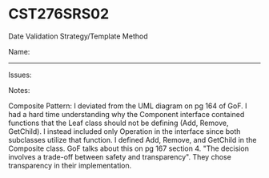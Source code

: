 # CST276SRS02  

Date Validation Strategy/Template Method  

Name: <Not your Pokemon Class ID>  

---
Issues:  


Notes:  

Composite Pattern: I deviated from the UML diagram on pg 164 of GoF. I had a hard time understanding why the Component
                   interface contained functions that the Leaf class should not be defining (Add, Remove, GetChild).
                   I instead included only Operation in the interface since both subclasses utilize that function.
                   I defined Add, Remove, and GetChild in the Composite class. GoF talks about this on pg 167 section 4.
                   "The decision involves a trade-off between safety and transparency". They chose transparency in their
                   implementation.


###

